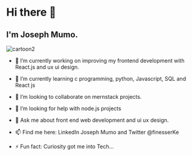 <h1>Hi there 👋</h1>
 
<h2>I'm Joseph Mumo.</h2>
 
![cartoon2](https://user-images.githubusercontent.com/51504499/195087984-f8620dff-675e-4519-b288-9a872abe924e.png)

- 🔭 I’m currently working on improving my frontend development with React.js and ux ui design.

- 🌱 I’m currently learning c programming, python, Javascript, SQL and React js
 
- 👯 I’m looking to collaborate on mernstack projects.

- 🤔 I’m looking for help with node.js projects

- 💬 Ask me about front end web development and ui ux design.

- 📫 Find me here: LinkedIn Joseph Mumo and Twitter @finesserKe

- ⚡ Fun fact: Curiosity got me into Tech...
